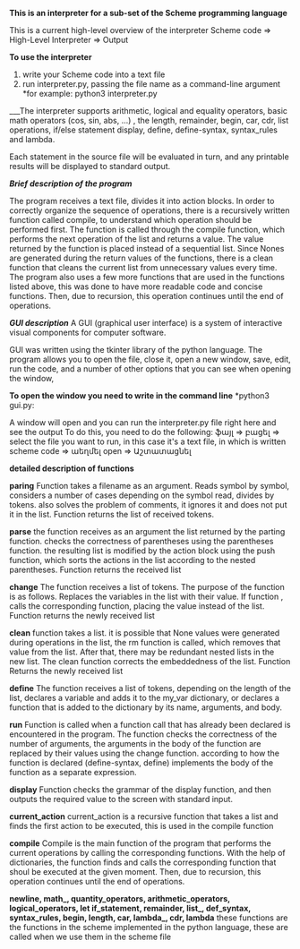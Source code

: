 ____This is an interpreter for a sub-set of the Scheme programming language____

This is a current high-level overview of the interpreter
     Scheme code => High-Level Interpreter => Output
     
******To use the interpreter******
1. write your Scheme code into a text file 
2. run interpreter.py, passing the file name as a command-line argument
*for example: 
	python3 interpreter.py


___The interpreter supports  arithmetic, logical and equality operators,
 basic math operators (cos, sin, abs, ...) , the length, remainder, 
begin, car, cdr, list operations, if/else statement  display,
 define, define-syntax, syntax_rules and lambda.

Each statement in the source file will be evaluated in turn,
and any printable results will be displayed to standard output.

_____Brief description of the program_____

The program receives a text file, divides it into action blocks.
In order to correctly organize the sequence of operations,
there is a recursively written function called compile, 
to understand which operation should be performed first.
The function is called through the compile function,
which performs the next operation of the list and returns a value.
The value returned by the function is placed instead of a sequential list.
Since Nones are generated during the return values of the functions,
there is a clean function that cleans the current list from unnecessary
values every time.
The program also uses a few more functions that are used in the 
functions listed above, this was done to have more readable code and 
concise functions.
Then, due to recursion, this operation continues until the end of operations.

_____GUI description_____
A GUI (graphical user interface) is a system of 
interactive visual components for computer software.

GUI was written using the tkinter library of the python language.
The program allows you to open the file, close it, open a new window,
save, edit, run the code, and a number of other options that you 
can see when opening the window,

**To open the window you need to write in the command line**
	*python3 gui.py:

A window will open and you can run the interpreter.py file right here and see the output
To do this, you need to do the following:
	ֆայլ => բացել => select the file you want to run, in this case it's a  text file,
	in which is written scheme code => աեղմել open =>  Աշտատացնել 



______detailed description of functions______

__paring__
Function takes a filename as an argument. Reads symbol by symbol, considers a number of cases depending on the symbol read,
divides by tokens. also solves the problem of comments, it ignores it and does not put it in the list.
Function returns the list of received tokens.

__parse__
the function receives as an argument the list returned by the parting function. checks the correctness of parentheses 
using the parentheses function. the resulting list is modified by the action block using the push function,
which sorts the actions in the list according to the nested parentheses. Function returns the received list

__change__
The function receives a list of tokens. The purpose of the function is as follows. Replaces the variables in the 
list with their value. If function , calls the corresponding function, placing the value instead of the list.
Function returns the newly received list 

__clean__
function takes a list.
it is possible that None values were generated during operations in the list, the rm function is called,
which removes that value from the list. After that, there may be redundant nested lists in the new list. 
The clean function corrects the embeddedness of the list. Function Returns the newly received list

__define__
The function receives a list of tokens, depending on the length of the list, declares a variable and adds it to 
the my_var dictionary, or declares a function that is added to the dictionary by its name, arguments, and body.

__run__
Function is called when a function call that has already been declared is encountered in the program. 
The function checks the correctness of the number of arguments, the arguments in the body of the function 
are replaced by their values using the change function. according to how the function is declared (define-syntax, define)
implements the body of the function as a separate expression.

__display__
Function checks the grammar of the display function,
and then outputs the required value to the screen with standard input.

__current_action__
current_action is a recursive function that takes a list and finds the first action to be executed, 
this is used in the compile function

__compile__
Compile is the main function of the program that performs the current operations
by calling the corresponding functions. With the help of dictionaries, the function finds
and calls the corresponding function that shoul be executed at the given moment.
Then, due to recursion, this operation continues until the end of operations.

**newline, math_, quantity_operators, arithmetic_operators, logical_operators, let
if_statement, remainder, list_, def_syntax, syntax_rules, begin, length, car, lambda_, cdr, lambda**
these functions are the functions in the scheme implemented in the python language,
these are called when we use them in the scheme file


